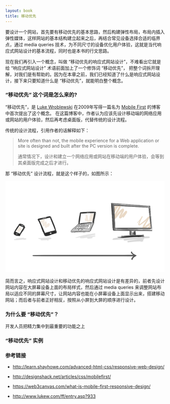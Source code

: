 ```yaml
---
layout: book
title: 移动优先
---
```


要设计一个网站，首先要有移动优先的基本思路，然后构建弹性布局，布局内插入弹性媒体，这样网站的基本结构建立起来之后，再结合常见设备选择合适的临界点，通过 media queries
技术，为不同尺寸的设备优化用户体验，这就是当代响应式网站设计的基本流程，同时也是本书的行文思路。

现在我们再引入一个概念，叫做 “移动优先的响应式网站设计”，不难看出它就是给 “响应式网站设计” 术语前面加上了一个修饰词 “移动优先”，
把整个词拆开理解，对我们是有帮助的。因为在本章之前，我们已经知道了什么是响应式网站设计，接下来只要知道什么是 “移动优先”，就能明白整个概念。

### “移动优先” 这个词是怎么来的?

“移动优先”，是 [Luke Wroblewski](http://www.lukew.com/about/) 在2009年写得一篇名为 [Mobile First](http://www.lukew.com/ff/entry.asp?933) 的博客中首次提出了这个概念。
在这篇博客中，作者认为应该先设计移动端的网络应用或网站的用户体验，然后再考虑桌面版，代替传统的设计流程。

传统的设计流程，引用作者的话解释如下：

>More often than not, the mobile experience for a Web application or site is designed and built after the PC version is complete.
>
>通常情况下，设计和建立一个网络应用或网站在移动端的用户体验，会等到其桌面版完成之后才进行。

那 “移动优先” 设计流程，就是这个样子的，如图所示：

![](images/mobile-first/mobile-first.png)

简而言之，响应式网站设计和移动优先的响应式网站设计是有差异的，前者先设计网站内容在大屏幕设备上面的布局样式，然后通过 media queries
来调整网站布局以适应不同的屏幕尺寸，让网站内容也能在小屏幕设备上面显示出来，搭建移动网站；而后者与前者正好相反，按照从小屏到大屏的顺序进行设计。

### 为什么要 “移动优先”？

开发人员把精力集中到最重要的功能之上


### “移动优先” 实例

<!-- http://book.haoduoshipin.com -->
<!-- /go-responsive/demo/mobile.html -->

<!-- http://bradfrost.com/demo/mobile-first/ -->

### 参考链接

- <http://learn.shayhowe.com/advanced-html-css/responsive-web-design/>

- <http://designshack.net/articles/css/mobilefirst/>

- <https://web3canvas.com/what-is-mobile-first-responsive-design/>

- <http://www.lukew.com/ff/entry.asp?933>
